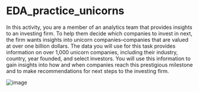 # EDA_practice_unicorns

In this activity, you are a member of an analytics team that provides insights to an investing firm. To help them decide which companies to invest in next, the firm wants insights into unicorn companies–companies that are valued at over one billion dollars. The data you will use for this task provides information on over 1,000 unicorn companies, including their industry, country, year founded, and select investors. You will use this information to gain insights into how and when companies reach this prestigious milestone and to make recommendations for next steps to the investing firm.


![image](https://github.com/mukhran/EDA_practice_unicorns/assets/30066145/7df135f3-32b0-4b62-9970-d01e7d01aa27)
